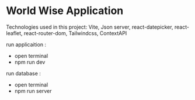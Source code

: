 # World Wise Application
Technologies used in this project: Vite, Json server, react-datepicker, react-leaflet, react-router-dom, Tailwindcss, ContextAPI

run applicaition : 
- open terminal 
- npm run dev

run database :
- open terminal
- npm run server
